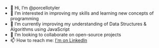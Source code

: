 - 👋 Hi, I’m @porcellotyler
- 👀 I’m interested in improving my skills and learning new concepts of programming
- 🌱 I’m currently improving my understanding of Data Structures & Algorithms using JavaScript
- 🤝 I’m looking to collaborate on open-source projects
- 📫 How to reach me: [I'm on LinkedIn](https://www.linkedin.com/in/tyler-porcello/) 

<!---
porcellotyler/porcellotyler is a ✨ special ✨ repository because its `README.md` (this file) appears on your GitHub profile.
You can click the Preview link to take a look at your changes.
--->
